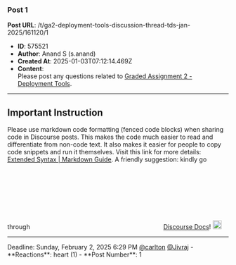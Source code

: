 ### Post 1
**Post URL**: /t/ga2-deployment-tools-discussion-thread-tds-jan-2025/161120/1
- **ID**: 575521
- **Author**: Anand S (s.anand)
- **Created At**: 2025-01-03T07:12:14.469Z
- **Content**:  
  Please post any questions related to <a href="https://exam.sanand.workers.dev/tds-2025-01-ga2">Graded Assignment 2 - Deployment Tools</a>.
<hr>
<h2><a name="p-575521-important-instruction-1" class="anchor" href="#p-575521-important-instruction-1"></a>Important Instruction</h2>
Please use markdown code formatting (fenced code blocks) when sharing code in Discourse posts. This makes the code much easier to read and differentiate from non-code text. It also makes it easier for people to copy code snippets and run it themselves. Visit this link for more details: <a href="https://www.markdownguide.org/extended-syntax/#fenced-code-blocks" class="inline-onebox">Extended Syntax | Markdown Guide</a>.
A friendly suggestion: kindly go through <a class="hashtag-cooked" href="/c/docs-discourse/45" data-type="category" data-slug="docs-discourse" data-id="45"><span class="hashtag-icon-placeholder"><svg class="fa d-icon d-icon-square-full svg-icon svg-node"><use href="#square-full"></use></svg></span><span>Discourse Docs</span></a>! <img src="https://emoji.discourse-cdn.com/google/slight_smile.png?v=12" title=":slight_smile:" class="emoji" alt=":slight_smile:" loading="lazy" width="20" height="20">
<hr>
Deadline: <span class="discourse-local-date" data-date="2025-02-02" data-email-preview="2025-02-02T18:29:00Z UTC" data-format="LLLL" data-time="23:59:00" data-timezone="Asia/Calcutta">Sunday, February 2, 2025 6:29 PM</span>
<a class="mention" href="/u/carlton">@carlton</a> <a class="mention" href="/u/jivraj">@Jivraj</a>
- **Reactions**: heart (1)
- **Post Number**: 1

